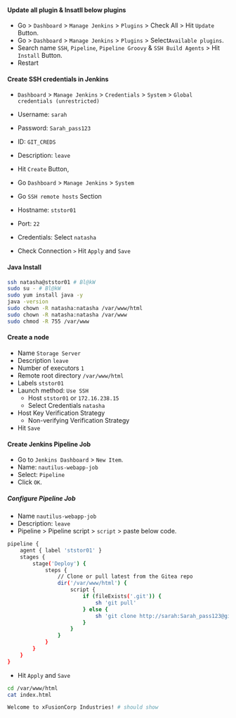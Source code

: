 #### Update all plugin & Insatll below plugins

- Go > `Dashboard` > `Manage Jenkins` > `Plugins` > Check All > Hit `Update` Button.
- Go > `Dashboard` > `Manage Jenkins` > `Plugins` > Select`Available plugins`.
- Search name `SSH`, `Pipeline`, `Pipeline Groovy` & `SSH Build Agents` > Hit `Install` Button.
- Restart

#### Create SSH credentials in Jenkins

- `Dashboard` > `Manage Jenkins` > `Credentials` > `System` > `Global credentials (unrestricted)`
- Username: `sarah`
- Password: `Sarah_pass123`
- ID: `GIT_CREDS`
- Description: `leave`
- Hit `Create` Button,

- Go `Dashboard` > `Manage Jenkins` > `System`
- Go `SSH remote hosts` Section
- Hostname: `ststor01`
- Port: `22`
- Credentials: Select `natasha`
- Check Connection `>` Hit `Apply` and `Save`

#### Java Install

```bash
ssh natasha@ststor01 # Bl@kW
sudo su - # Bl@kW
sudo yum install java -y
java -version
sudo chown -R natasha:natasha /var/www/html
sudo chown -R natasha:natasha /var/www
sudo chmod -R 755 /var/www
```

#### Create a node

- Name `Storage Server`
- Description `leave`
- Number of executors `1`
- Remote root directory `/var/www/html`
- Labels `ststor01`
- Launch method: `Use SSH`
  - Host `ststor01` or `172.16.238.15`
  - Select Credentials `natasha`
- Host Key Verification Strategy
  - Non-verifying Verification Strategy
- Hit `Save`

#### Create Jenkins Pipeline Job

- Go to `Jenkins Dashboard` > `New Item`.
- Name: `nautilus-webapp-job`
- Select: `Pipeline`
- Click `OK`.

##### Configure Pipeline Job

- Name `nautilus-webapp-job`
- Description: `leave`
- Pipeline > Pipeline script > `script` > paste below code.

```bash
pipeline {
    agent { label 'ststor01' }
    stages {
        stage('Deploy') {
            steps {
                // Clone or pull latest from the Gitea repo
                dir('/var/www/html') {
                    script {
                        if (fileExists('.git')) {
                            sh 'git pull'
                        } else {
                            sh 'git clone http://sarah:Sarah_pass123@git.stratos.xfusioncorp.com/sarah/web_app.git .'
                        }
                    }
                }
            }
        }
    }
}
```

- Hit `Apply` and `Save`

```bash
cd /var/www/html
cat index.html
```

```bash
Welcome to xFusionCorp Industries! # should show
```

